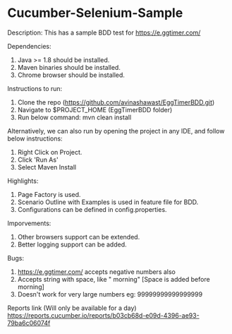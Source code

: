 # Cucumber-Selenium-Sample
Description: This has a sample BDD test for https://e.ggtimer.com/

Dependencies:
1. Java >= 1.8 should be installed.
2. Maven binaries should be installed.
3. Chrome browser should be installed. 
 
Instructions to run:
1. Clone the repo (https://github.com/avinashawast/EggTimerBDD.git)
2. Navigate to $PROJECT_HOME (EggTimerBDD folder)
3. Run below command: 
          mvn clean install
             
Alternatively, we can also run by opening the project in any IDE, and follow below instructions:
1. Right Click on Project.
2. Click 'Run As'
3. Select Maven Install

Highlights:
1. Page Factory is used.
2. Scenario Outline with Examples is used in feature file for BDD.
3. Configurations can be defined in config.properties.

Imporvements:
1. Other browsers support can be extended.
2. Better logging support can be added.

Bugs: 
1. https://e.ggtimer.com/ accepts negative numbers also
2. Accepts string with space, like " morning" [Space is added before morning]
3. Doesn't work for very large numbers eg: 99999999999999999


Reports link (Will only be available for a day)
https://reports.cucumber.io/reports/b03cb68d-e09d-4396-ae93-79ba6c06074f
